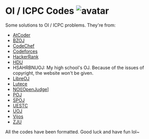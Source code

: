 # OI / ICPC Codes ![avatar](https://www.gravatar.com/avatar/db46c601e36b86f9f275e9349e798149?s=100&d=mm&r=g)

Some solutions to OI / ICPC problems. They're from:

- [AtCoder](https://atcoder.jp/)
- [BZOJ](https://www.lydsy.com/JudgeOnline/)
- [CodeChef](https://www.codechef.com/)
- [Codeforces](https://codeforces.com/)
- [HackerRank](https://www.hackerrank.com/)
- [HDU](http://acm.hdu.edu.cn/)
- HSAHRBNUOJ: My high school's OJ. Because of the issues of copyright, the website won't be given.
- [LibreOJ](https://loj.ac/)
- [Lutece](https://lutece.xyz/)
- [NOI[OpenJudge]](http://noi.openjudge.cn/)
- [POJ](http://poj.org/)
- [SPOJ](https://www.spoj.com/)
- [UESTC](https://acm.uestc.edu.cn/home)
- [UOJ](https://uoj.ac/)
- [Vijos](https://vijos.org/)
- [ZJU](http://acm.zju.edu.cn/onlinejudge/)

All the codes have been formatted. Good luck and have fun lol~
